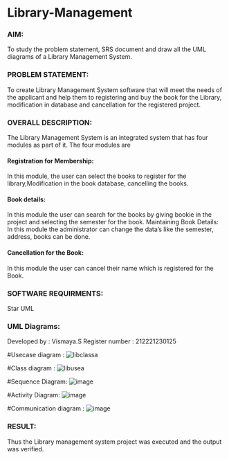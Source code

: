 # Library-Management
### AIM:
To study the problem statement, SRS document and draw all the UML diagrams of a Library Management System.
### PROBLEM STATEMENT:
To create Library Management System software that will meet the needs of the applicant
and help them to registering and buy the book for the Library, modification in database and
cancellation for the registered project.
### OVERALL DESCRIPTION:
The Library Management System is an integrated system that has four modules as part of
it. The four modules are
#### Registration for Membership:
In this module, the user can select the books to register for the library,Modification in the book
database, cancelling the books.
#### Book details:
In this module the user can search for the books by giving bookie in the project and selecting
the semester for the book.
Maintaining Book Details:
In this module the administrator can change the data’s like the semester, address, books can be
done.
#### Cancellation for the Book:
In this module the user can cancel their name which is registered for the Book.
### SOFTWARE REQUIRMENTS:
Star UML
### UML Diagrams:
Developed by : Vismaya.S 
Register number : 212221230125

#Usecase diagram :
![libclassa](https://github.com/VismayaNair/Library-Management/assets/93427210/29b04ac4-0b5f-451f-bb7c-03fe3e5f2280)

#Class diagram :
![libusea](https://github.com/VismayaNair/Library-Management/assets/93427210/2ff2a554-eb72-462e-a83a-3541fac2257c)

#Sequence Diagram:
![image](https://github.com/VismayaNair/Library-Management/assets/93427210/9bf96497-aed8-46a4-a155-951557f76486)

#Activity Diagram:
![image](https://github.com/VismayaNair/Library-Management/assets/93427210/6e3f2c39-cc9c-4505-ae9c-a39632ba5254)

#Communication diagram :
![image](https://github.com/VismayaNair/Library-Management/assets/93427210/a9510d24-c9f0-4570-8bea-abdfc516a6ba)




### RESULT:
Thus the Library management system project was executed and the output was verified.

